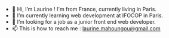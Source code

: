 - 👋 Hi, I’m Laurine ! I'm from France, currently living in Paris.
- 🌱 I’m currently learning web development at IFOCOP in Paris.
- 💞️ I’m looking for a job as a junior front end web developer.
- 📫 This is how to reach me : laurine.mahoungou@gmail.com

<!---
Laurine-M/Laurine-M is a ✨ special ✨ repository because its `README.md` (this file) appears on your GitHub profile.
You can click the Preview link to take a look at your changes.
--->
